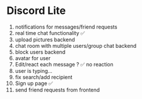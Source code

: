 # Discord Lite

1. notifications for messages/friend requests
2. real time chat functionality &#x2705;
3. upload pictures backend
4. chat room with multiple users/group chat backend
5. block users backend
6. avatar for user
7. Edit/react each message ? &#x2705; no reaction
8. user is typing...
9. fix search/add recipient
10. Sign up page &#x2705;
11. send friend requests from frontend
